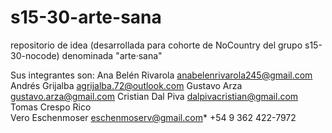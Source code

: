 # s15-30-arte-sana
repositorio de idea (desarrollada para cohorte de NoCountry del grupo s15-30-nocode) denominada "arte·sana"

Sus integrantes son:
Ana Belén Rivarola  anabelenrivarola245@gmail.com
Andrés Grijalba		  agrijalba.72@outlook.com
Gustavo	Arza		    gustavo.arza@gmail.com
Cristian Dal Piva	  dalpivacristian@gmail.com
Tomas Crespo Rico  
Vero Eschenmoser	eschenmoserv@gmail.com*		+54 9 362 422-7972

